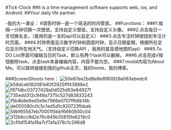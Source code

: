 #Tick-Clock 
##It is a time management software supports web, ios, and Android.
##Your daily life partner.

-我的大一课设：
#滴答时钟--是一个简洁的时间管家。
##Functions：
###1.每隔一分钟切换一次壁纸，支持自定义壁纸，支持自定义头像。
###2.点击每日一言切换名言。（我用的是一言的api可以自定义）
###3.点击专注时钟按钮到专注计时页面。
###4.时钟界面显示数字时钟和圆盘时钟，显示日期星期，根据所在定位显示所在地天气。（支持自定义切换API ，我用的是高德地图的api）
###5.To DO List界面可编辑当日的Task，默认有两个task可以删掉。
###6.点击完成√按钮删除task，点击task本身编辑内容，内容不能为空。
###7.modal内容为About Me。可以跳转链接到我的github主页，我的home，我的博客。


###ScreenShoots here：
![50e87ee2bd8e8e8f80926e063ebedc6](https://github.com/user-attachments/assets/6518dfb5-2414-46d6-aecb-55756ab0a166)
![b58dceb182081e83f2825fff43888e2](https://github.com/user-attachments/assets/e87d1a40-5c3b-4a47-b96a-158a3d64be83)
![f971dbc03727429a0d025d63e84927f](https://github.com/user-attachments/assets/ca5f70a1-2aee-49e7-a5df-5ddc0ebbada6)
![735edd312c949a7375c527d83833243](https://github.com/user-attachments/assets/d7934583-1177-45f9-8b5c-f916c598baca)
![f5b4b8e6ed5e9e7966e0707ffb6b14b](https://github.com/user-attachments/assets/b4f13040-c4cd-4bb6-84e7-982267914854)
![de050080c0c5c1ed5d1c920723fbbab](https://github.com/user-attachments/assets/2d016e46-62f3-461a-a9a6-8d6420d8f819)
![59bf65567eb70001f5bbf6660930c04](https://github.com/user-attachments/assets/83ac87da-5869-4a4d-a7ae-6c704c96219f)
![312b6cc9d2e76c845b35815fe6219c0](https://github.com/user-attachments/assets/e11c9b51-d3d9-41c7-856a-ad016cdc5aed)
![2cf0d154fa16a7cf7afa378c1c296d8](https://github.com/user-attachments/assets/218ed5e4-ee7b-4667-a6fd-f8eb7d3eea80)

